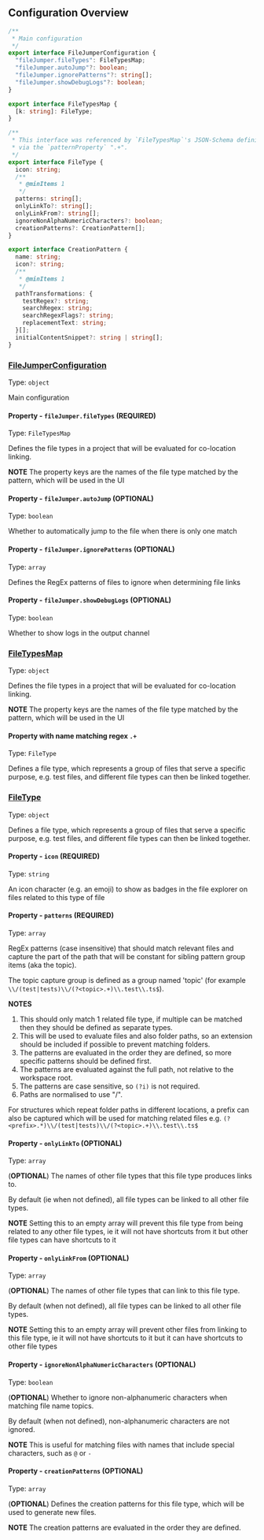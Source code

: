## Configuration Overview

```ts
/**
 * Main configuration
 */
export interface FileJumperConfiguration {
  "fileJumper.fileTypes": FileTypesMap;
  "fileJumper.autoJump"?: boolean;
  "fileJumper.ignorePatterns"?: string[];
  "fileJumper.showDebugLogs"?: boolean;
}

export interface FileTypesMap {
  [k: string]: FileType;
}

/**
 * This interface was referenced by `FileTypesMap`'s JSON-Schema definition
 * via the `patternProperty` ".+".
 */
export interface FileType {
  icon: string;
  /**
   * @minItems 1
   */
  patterns: string[];
  onlyLinkTo?: string[];
  onlyLinkFrom?: string[];
  ignoreNonAlphaNumericCharacters?: boolean;
  creationPatterns?: CreationPattern[];
}

export interface CreationPattern {
  name: string;
  icon?: string;
  /**
   * @minItems 1
   */
  pathTransformations: {
    testRegex?: string;
    searchRegex: string;
    searchRegexFlags?: string;
    replacementText: string;
  }[];
  initialContentSnippet?: string | string[];
}
```

### <ins>FileJumperConfiguration</ins>

Type: `object`

Main configuration

#### Property - `fileJumper.fileTypes` (**REQUIRED**)

Type: `FileTypesMap`

Defines the file types in a project that will be evaluated for co-location linking.

**NOTE** The property keys are the names of the file type matched by the pattern, which will be used in the UI

#### Property - `fileJumper.autoJump` (**OPTIONAL**)

Type: `boolean`

Whether to automatically jump to the file when there is only one match

#### Property - `fileJumper.ignorePatterns` (**OPTIONAL**)

Type: `array`

Defines the RegEx patterns of files to ignore when determining file links

#### Property - `fileJumper.showDebugLogs` (**OPTIONAL**)

Type: `boolean`

Whether to show logs in the output channel



### <ins>FileTypesMap</ins>

Type: `object`

Defines the file types in a project that will be evaluated for co-location linking.

**NOTE** The property keys are the names of the file type matched by the pattern, which will be used in the UI

#### Property with name matching regex `.+`

Type: `FileType`

Defines a file type, which represents a group of files that serve a specific purpose, e.g. test files, and different file types can then be linked together.



### <ins>FileType</ins>

Type: `object`

Defines a file type, which represents a group of files that serve a specific purpose, e.g. test files, and different file types can then be linked together.

#### Property - `icon` (**REQUIRED**)

Type: `string`

An icon character (e.g. an emoji) to show as badges in the file explorer on files related to this type of file

#### Property - `patterns` (**REQUIRED**)

Type: `array`

RegEx patterns (case insensitive) that should match relevant files and capture the part of the path that will be constant for sibling pattern group items (aka the topic).

The topic capture group is defined as a group named 'topic' (for example `\\/(test|tests)\\/(?<topic>.+)\\.test\\.ts$`).

**NOTES**
1. This should only match 1 related file type, if multiple can be matched then they should be defined as separate types.
2. This will be used to evaluate files and also folder paths, so an extension should be included if possible to prevent matching folders.
3. The patterns are evaluated in the order they are defined, so more specific patterns should be defined first.
4. The patterns are evaluated against the full path, not relative to the workspace root.
5. The patterns are case sensitive, so `(?i)` is not required.
6. Paths are normalised to use "/".

For structures which repeat folder paths in different locations, a prefix can also be captured which will be used for matching related files e.g. `(?<prefix>.*)\\/(test|tests)\\/(?<topic>.+)\\.test\\.ts$`

#### Property - `onlyLinkTo` (**OPTIONAL**)

Type: `array`

(**OPTIONAL**) The names of other file types that this file type produces links to.

By default (ie when not defined), all file types can be linked to all other file types.

**NOTE** Setting this to an empty array will prevent this file type from being related to any other file types, ie it will not have shortcuts from it but other file types can have shortcuts to it

#### Property - `onlyLinkFrom` (**OPTIONAL**)

Type: `array`

(**OPTIONAL**) The names of other file types that can link to this file type.

By default (when not defined), all file types can be linked to all other file types.

**NOTE** Setting this to an empty array will prevent other files from linking to this file type, ie it will not have shortcuts to it but it can have shortcuts to other file types

#### Property - `ignoreNonAlphaNumericCharacters` (**OPTIONAL**)

Type: `boolean`

(**OPTIONAL**) Whether to ignore non-alphanumeric characters when matching file name topics.

By default (when not defined), non-alphanumeric characters are not ignored.

**NOTE** This is useful for matching files with names that include special characters, such as `@` or `-`

#### Property - `creationPatterns` (**OPTIONAL**)

Type: `array`

(**OPTIONAL**) Defines the creation patterns for this file type, which will be used to generate new files.

**NOTE** The creation patterns are evaluated in the order they are defined.

